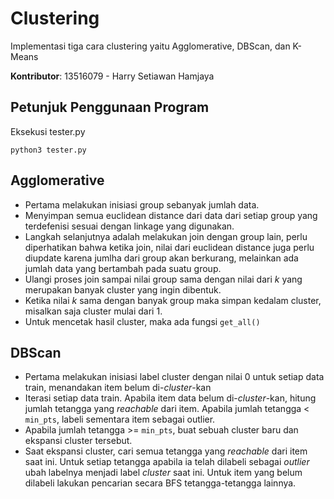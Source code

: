 # Clustering
Implementasi tiga cara clustering yaitu Agglomerative, DBScan, dan K-Means

**Kontributor**:
13516079 - Harry Setiawan Hamjaya

## Petunjuk Penggunaan Program

Eksekusi tester.py
```
python3 tester.py
```

## Agglomerative
- Pertama melakukan inisiasi group sebanyak jumlah data.
- Menyimpan semua euclidean distance dari data dari setiap group yang terdefenisi sesuai dengan linkage yang digunakan.
- Langkah selanjutnya adalah melakukan join dengan group lain, perlu diperhatikan bahwa ketika join, nilai dari euclidean distance juga perlu diupdate karena jumlha dari group akan berkurang, melainkan ada jumlah data yang bertambah pada suatu group.
- Ulangi proses join sampai nilai group sama dengan nilai dari *k* yang merupakan banyak cluster yang ingin dibentuk.
- Ketika nilai *k* sama dengan banyak group maka simpan kedalam cluster, misalkan saja cluster mulai dari 1.
- Untuk mencetak hasil cluster, maka ada fungsi ```get_all()```

## DBScan
- Pertama melakukan inisiasi label cluster dengan nilai 0 untuk setiap data train, menandakan item belum di-*cluster*-kan
- Iterasi setiap data train. Apabila item data belum di-*cluster*-kan, hitung jumlah tetangga yang *reachable* dari item. Apabila jumlah tetangga < `min_pts`, labeli sementara item sebagai outlier.
- Apabila jumlah tetangga >= `min_pts`, buat sebuah cluster baru dan ekspansi cluster tersebut.
- Saat ekspansi cluster, cari semua tetangga yang *reachable* dari item saat ini. Untuk setiap tetangga apabila ia telah dilabeli sebagai *outlier* ubah labelnya menjadi label *cluster* saat ini. Untuk item yang belum dilabeli lakukan pencarian secara BFS tetangga-tetangga lainnya.